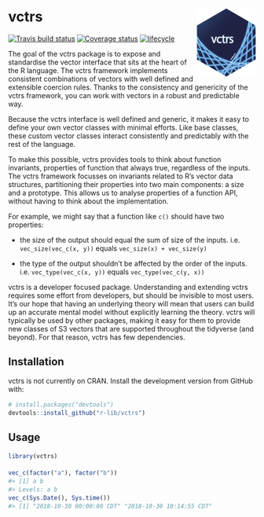 
<!-- README.md is generated from README.Rmd. Please edit that file -->

# vctrs <img src="man/figures/logo.png" align="right" width=120 height=139 alt="" />

[![Travis build
status](https://travis-ci.org/r-lib/vctrs.svg?branch=master)](https://travis-ci.org/r-lib/vctrs)
[![Coverage
status](https://codecov.io/gh/r-lib/vctrs/branch/master/graph/badge.svg)](https://codecov.io/github/r-lib/vctrs?branch=master)
[![lifecycle](https://img.shields.io/badge/lifecycle-experimental-orange.svg)](https://www.tidyverse.org/lifecycle/#experimental)

The goal of the vctrs package is to expose and standardise the vector
interface that sits at the heart of the R language. The vctrs framework
implements consistent combinations of vectors with well defined and
extensible coercion rules. Thanks to the consistency and genericity of
the vctrs framework, you can work with vectors in a robust and
predictable way.

Because the vctrs interface is well defined and generic, it makes it
easy to define your own vector classes with minimal efforts. Like base
classes, these custom vector classes interact consistently and
predictably with the rest of the language.

To make this possible, vctrs provides tools to think about function
invariants, properties of function that always true, regardless of the
inputs. The vctrs framework focusses on invariants related to R’s vector
data structures, partitioning their properties into two main components:
a size and a prototype. This allows us to analyse properties of a
function API, without having to think about the implementation.

For example, we might say that a function like `c()` should have two
properties:

  - the size of the output should equal the sum of size of the inputs.
    i.e. `vec_size(vec_c(x, y))` equals `vec_size(x) + vec_size(y)`

  - the type of the output shouldn’t be affected by the order of the
    inputs. i.e. `vec_type(vec_c(x, y))` equals `vec_type(vec_c(y, x))`

vctrs is a developer focused package. Understanding and extending vctrs
requires some effort from developers, but should be invisible to most
users. It’s our hope that having an underlying theory will mean that
users can build up an accurate mental model without explicitly learning
the theory. vctrs will typically be used by other packages, making it
easy for them to provide new classes of S3 vectors that are supported
throughout the tidyverse (and beyond). For that reason, vctrs has few
dependencies.

## Installation

vctrs is not currently on CRAN. Install the development version from
GitHub with:

``` r
# install.packages("devtools")
devtools::install_github("r-lib/vctrs")
```

## Usage

``` r
library(vctrs)

vec_c(factor("a"), factor("b"))
#> [1] a b
#> Levels: a b
vec_c(Sys.Date(), Sys.time())
#> [1] "2018-10-30 00:00:00 CDT" "2018-10-30 10:14:55 CDT"
```
